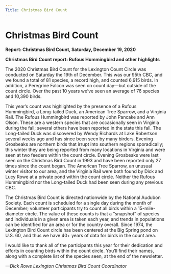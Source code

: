 ```yaml
---
Title: Christmas Bird Count
---
```

# Christmas Bird Count

**Report: Christmas Bird Count, Saturday, December 19, 2020**

**Christmas Bird Count report: Rufous Hummingbird and other highlights** 

The 2020 Christmas Bird Count for the Lexington Count Circle was conducted on Saturday the 19th of December. This was our 95th CBC, and we found a total of 81 species, a record high, and counted 6,915 birds. In addition, a Peregrine Falcon was seen on count day—but outside of the count circle. Over the past 10 years we’ve seen an average of 76 species and 10,390 birds. 

This year’s count was highlighted by the presence of a Rufous Hummingbird, a Long-tailed Duck, an American Tree Sparrow, and a Virginia Rail. The Rufous Hummingbird was reported by John Pancake and Ann Olson. These are a western species that are occasionally seen in Virginia during the fall; several others have been reported in the state this fall. The Long-tailed Duck was discovered by Wendy Richards at Lake Robertson several weeks ago and has since been seen by many birders. Evening Grosbeaks are northern birds that irrupt into southern regions sporadically; this winter they are being reported from many locations in Virginia and were seen at two feeders within the count circle. Evening Grosbeaks were last seen on the Christmas Bird Count in 1993 and have been reported only 27 times since the count began. The American Tree Sparrow, an unusual winter visitor to our area, and the Virginia Rail were both found by Dick and Lucy Rowe at a private pond within the count circle. Neither the Rufous Hummingbird nor the Long-tailed Duck had been seen during any previous CBC. 

The Christmas Bird Count is directed nationwide by the National Audubon Society. Each count is scheduled for a single day during the month of December; volunteer participants try to count all birds within a 15-mile-diameter circle. The value of these counts is that a “snapshot” of species and individuals in a given area is taken each year, and trends in populations can be identified for an area or for the country overall. Since 1974, the Lexington Bird Count circle has been centered at the Big Spring pond on U.S. 60, and thus we have 40+ years of data for birds in the count area. 

I would like to thank all of the participants this year for their dedication and efforts in counting birds within the count circle. You’ll find their names, along with a complete list of the species seen, at the end of the newsletter. 

*—Dick Rowe Lexington Christmas Bird Count Coordinator* 
